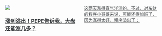 <link href="assets/css/bootstrap.min.4.0.css" rel="stylesheet" />
<link href="assets/css/font-awesome-4.7.0/css/font-awesome.min.css" rel="stylesheet" />
<meta name="viewport" content="width=device-width, initial-scale=1">


<style>
  .md-typeset h1,
  .md-content__button {
    display: none;
  }

.md-typeset hr {
    display: none;
}

.as-grid {
    display: grid;
    grid-template-columns: repeat(auto-fit, minmax(360px, 1fr));
}



@media (min-width: 768px) { 
    .card-columns {
        column-count: 2;
    }
 }

@media (min-width: 1200px) { 
    .card-columns {
        column-count: 3;
    }

    .md-sidebar--primary {
    display: none;
    }
 }

a .card-title {
    color: rgb(55, 58, 60);
    font-size: 17px;
}

a .card-text {
    color: rgb(55, 58, 60);
    font-size: 14px;
}

a:hover {
    color: inherit;
    text-decoration: inherit;
}

nav a {
    font-size: 0.8rem !important;
    color: white;
    mix-blend-mode: difference;
}
</style>

<div class="as-grid m-t-md">
<div class="card-columns">
    
<div class="card">
    <a href="https://www.jieyu.ai/blog/posts/factor-strategy/is-the-Ashare-market-overvalued/">
    <img class="card-img-top img-responsive" src="https://cdn.jsdelivr.net/gh/zillionare/imgbed2@main/images/2025/08/title.jpg"/>
    <div class="card-body">
        <h4 class="card-title">涨到溢出！PEPE告诉我，大盘还能涨几多？</h4>
        <p class="card-text">这两天涨得喜气洋洋的，不过，对东财的程序小哥哥来说，可能还得加班了，因为涨得太好，程序溢出了：<br><br><div style='width:66%;text-align:center;margin: 0 auto 1rem'><br><img src='https:/...</p>
        <p class="card-text"><small class="text-muted"><i class="fa fa-calendar"></i>2025-08-26</small></p>
    </div>
    </a>
</div><!--end-card-->


<div class="card">
    <a href="https://www.jieyu.ai/blog/posts/tools/moonshot/moonshot-is-all-you-need-3/">
    <img class="card-img-top img-responsive" src="https://images.jieyu.ai/images/hot/mybook/by-swimming-pool.jpg"/>
    <div class="card-body">
        <h4 class="card-title">『Moonshot is all you need』 03 -</h4>
        <p class="card-text">None</p>
        <p class="card-text"><small class="text-muted"><i class="fa fa-calendar"></i>2025-08-16</small></p>
    </div>
    </a>
</div><!--end-card-->


<div class="card">
    <a href="https://www.jieyu.ai/blog/posts/tools/moonshot/moonshot-is-all-you-need-2/">
    <img class="card-img-top img-responsive" src="https://cdn.jsdelivr.net/gh/zillionare/imgbed2@main/images/2025/08/20250815160810.png"/>
    <div class="card-body">
        <h4 class="card-title">『Moonshot is all you need』 02 - 用tushare玩转月线回测：复权与本地缓存的秘密武器</h4>
        <p class="card-text">本篇聚焦月线策略回测的『数据难题』，揭秘如何通过 tushare 高效获取、复权行情数据并实现本地缓存，彻底解决Alphalens在月线回测上的短板。跟随实战案例，掌握复权原理与缓存技巧，为复杂研报复现打下坚实基础。</p>
        <p class="card-text"><small class="text-muted"><i class="fa fa-calendar"></i>2025-08-15</small></p>
    </div>
    </a>
</div><!--end-card-->


<div class="card">
    <a href="https://www.jieyu.ai/blog/posts/algo/pdf-is-all-you-need-3/">
    <img class="card-img-top img-responsive" src="https://cdn.jsdelivr.net/gh/zillionare/imgbed2@main/images/2025/07/haley-phelps-S-llxYh3GzI-unsplash.jpg"/>
    <div class="card-body">
        <h4 class="card-title">PDF is all you need(3)</h4>
        <p class="card-text">当小球在高尔顿板上穿梭，神奇地绘出正态分布曲线时，你是否想过这背后隐藏着怎样的数学奥秘？从概率密度到期望值，从离散到连续，这篇文章将带你揭开随机世界的神秘面纱。想知道如何用积分计算抄底成功率吗？准备好，数学的魔法即将开始！</p>
        <p class="card-text"><small class="text-muted"><i class="fa fa-calendar"></i>2025-08-08</small></p>
    </div>
    </a>
</div><!--end-card-->


<div class="card">
    <a href="https://www.jieyu.ai/blog/posts/tools/moonshot/moonshot-is-all-you-need-1/">
    <img class="card-img-top img-responsive" src="https://cdn.jsdelivr.net/gh/zillionare/imgbed2@main/images/2025/08/20250815160810.png"/>
    <div class="card-body">
        <h4 class="card-title">『Moonshot is all you need』 01 - 5分钟上手极简量化回测框架</h4>
        <p class="card-text">中金的一个基本面策略，年化收益率达到了29%。但是，复现并不容易。它集合了事件选股和因子选股两种框架 -- 这导致没有现成的回测框架可用，同时，各种周期的数据对齐也让人如陷迷宫。在这个系列的视频里，你将和我一起，从零打造一个名为 Moonshot 的回测框架：清晰、模块化、易上手、易拓展。本期为第一期。我们将介绍关键思想，核心数据结构，链式调用技巧</p>
        <p class="card-text"><small class="text-muted"><i class="fa fa-calendar"></i>2025-08-06</small></p>
    </div>
    </a>
</div><!--end-card-->


<div class="card">
    <a href="https://www.jieyu.ai/blog/posts/tools/AI-tools/how-else-can-quant-professionals-use-ai-besides-programming/">
    <img class="card-img-top img-responsive" src="https://cdn.jsdelivr.net/gh/zillionare/imgbed2@main/images/2025/08/brooke-lark-8beTH4VkhLI-unsplash.jpg"/>
    <div class="card-body">
        <h4 class="card-title">除了编程，量化人还能怎么用AI？</h4>
        <p class="card-text">当量化人面临信息过载的困境时，AI悄然成为破局关键。从Grok的私人定制资讯，到豆包和NotebookLM将研报秒变播客，再到TradingAgents项目——一个能模拟真实交易团队、年化收益提升30%的神秘框架。这个由UC伯克利开发的多智能体系统，究竟如何让一个人拥有整个交易团队的决策能力？</p>
        <p class="card-text"><small class="text-muted"><i class="fa fa-calendar"></i>2025-08-05</small></p>
    </div>
    </a>
</div><!--end-card-->


<div class="card">
    <a href="https://www.jieyu.ai/blog/posts/algo/pdf-is-all-you-need-2/">
    <img class="card-img-top img-responsive" src="https://cdn.jsdelivr.net/gh/zillionare/imgbed2@main/images/2025/07/haley-phelps-S-llxYh3GzI-unsplash.jpg"/>
    <div class="card-body">
        <h4 class="card-title">PDF is all you need(2)</h4>
        <p class="card-text">从赌场游戏到数学家们的战争，概率论如何摆脱直觉的束缚？柯尔莫哥洛夫的公理化革命，让微积分成为概率论的新武器，彻底改写了我们对随机世界的理解</p>
        <p class="card-text"><small class="text-muted"><i class="fa fa-calendar"></i>2025-07-31</small></p>
    </div>
    </a>
</div><!--end-card-->


<div class="card">
    <a href="https://www.jieyu.ai/blog/posts/algo/pdf-is-all-you-need/">
    <img class="card-img-top img-responsive" src="https://cdn.jsdelivr.net/gh/zillionare/images@main/images/2025/07/banff-sunshine-village-UoBE_wJ-suk-unsplash.jpg"/>
    <div class="card-body">
        <h4 class="card-title">量化面试神题：圆上随机点的概率陷阱</h4>
        <p class="card-text">常常有人问，做量化交易需要什么样的数学基础？<br><br>不同领域的量化研究员需要数学基础是不一样的，一般是期权 > 高频 > 期货 > 股票中低频量化。<br><br>今天我们就聊聊各个领域要求的数学基础，并且以一道经典的量化面试题（来自绿皮书），介绍在概率知识上，从低...</p>
        <p class="card-text"><small class="text-muted"><i class="fa fa-calendar"></i>2025-07-24</small></p>
    </div>
    </a>
</div><!--end-card-->


<div class="card">
    <a href="https://www.jieyu.ai/blog/posts/tools/quantstats-reload-news/">
    <img class="card-img-top img-responsive" src="https://cdn.jsdelivr.net/gh/zillionare/images@main/images/2025/07/kamil-pietrzak-AlA8S9tALAs-unsplash.jpg"/>
    <div class="card-body">
        <h4 class="card-title">原作者失联8个月，我们接手维护后他突然回来了</h4>
        <p class="card-text">Quantstats是非常著名的量化策略评估与可视化库。从2024年底起约8个月里，它没有得到积极的维护，出现了在Python 3.12以上，完全无法运行等严重bug。好消息是，最近一周，原作者 Ran Aroussi 已经恢复了对这个库的维护，并且连发了5个版本（从0.0...</p>
        <p class="card-text"><small class="text-muted"><i class="fa fa-calendar"></i>2025-07-23</small></p>
    </div>
    </a>
</div><!--end-card-->


<div class="card">
    <a href="https://www.jieyu.ai/blog/posts/papers/04-年化25%的策略为何翻车/">
    <img class="card-img-top img-responsive" src="https://cdn.jsdelivr.net/gh/zillionare/images@main/images/2025/07/neom-diving.jpg"/>
    <div class="card-body">
        <h4 class="card-title">『译研报04』 年化25%的策略到底有没有翻车？</h4>
        <p class="card-text">LLT均线策略回测结果好到难以置信，年化收益竟达25%！但当我们用显微镜审视每个细节时，发现了隐藏的致命陷阱：未来数据泄露、信号对齐错误、交易成本设置不当...这些看似微小的技术细节，正是导致『回测买地球、实盘亏成狗』的真正元凶</p>
        <p class="card-text"><small class="text-muted"><i class="fa fa-calendar"></i>2025-07-21</small></p>
    </div>
    </a>
</div><!--end-card-->


<div class="card">
    <a href="https://www.jieyu.ai/blog/posts/papers/03-低延迟趋势线与交易择时/">
    <img class="card-img-top img-responsive" src="https://cdn.jsdelivr.net/gh/zillionare/images@main/images/2025/07/neom-tSwRu3Jh0EM-unsplash.jpg"/>
    <div class="card-body">
        <h4 class="card-title">『译研报03』Z变换改造均线，一个12年前的策略为何仍能跑赢大盘？</h4>
        <p class="card-text">传统移动平均线（MA）是技术分析中常用的趋势跟踪指标，通过对股票价格或指数在一定天数内的平均值进行计算，以刻画其变动方向。MA 的计算天数越多，其平滑性越好，但随之而来的时滞（延迟）影响也越严重。这意味着 MA 指标在跟踪趋势时容易出现“跟不紧”甚至“跟不上”的情况，平滑性...</p>
        <p class="card-text"><small class="text-muted"><i class="fa fa-calendar"></i>2025-07-16</small></p>
    </div>
    </a>
</div><!--end-card-->


<div class="card">
    <a href="https://www.jieyu.ai/blog/posts/python/it-is-π-thon/">
    <img class="card-img-top img-responsive" src="https://cdn.jsdelivr.net/gh/zillionare/images@main/images/hot/meme/π-thon.png"/>
    <div class="card-body">
        <h4 class="card-title">π-thon以及他的朋友们</h4>
        <p class="card-text">最近的Python社区热闹异常。在6月中旬，Python发布了Python 3.14 beta3。它可不是一个普通的预发布版本 -- 它是第一个正式支持期待已久的自由线程或『无 GIL』的版本。而有没有GIL，绝对是Python发展史上的有一个分水岭。这个版本将在今年的程序...</p>
        <p class="card-text"><small class="text-muted"><i class="fa fa-calendar"></i>2025-07-15</small></p>
    </div>
    </a>
</div><!--end-card-->

</div>
</div>


